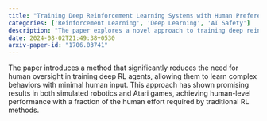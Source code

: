 ```yaml
---
title: "Training Deep Reinforcement Learning Systems with Human Preferences"
categories: ['Reinforcement Learning', 'Deep Learning', 'AI Safety']
description: "The paper explores a novel approach to training deep reinforcement learning (RL) systems using human preferences instead of predefined reward functions. It aims to bridge the gap between subjective, complex goals and the traditional RL methods that rely on mathematical reward functions."
date: 2024-08-02T21:49:38+0530
arxiv-paper-id: "1706.03741"
---
```

The paper introduces a method that significantly reduces the need for human oversight in training deep RL agents, allowing them to learn complex behaviors with minimal human input. This approach has shown promising results in both simulated robotics and Atari games, achieving human-level performance with a fraction of the human effort required by traditional RL methods.
